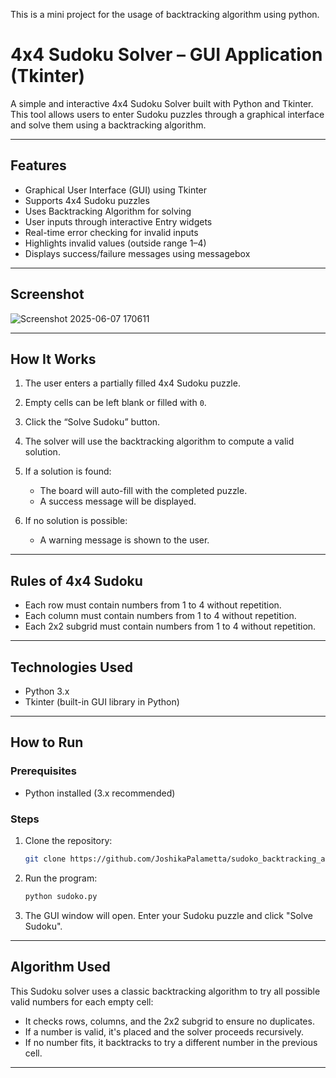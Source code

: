 This is a mini project for the usage of backtracking algorithm using python.


# 4x4 Sudoku Solver – GUI Application (Tkinter)

A simple and interactive 4x4 Sudoku Solver built with Python and Tkinter. This tool allows users to enter Sudoku puzzles through a graphical interface and solve them using a backtracking algorithm.

---

## Features

* Graphical User Interface (GUI) using Tkinter
* Supports 4x4 Sudoku puzzles
* Uses Backtracking Algorithm for solving
* User inputs through interactive Entry widgets
* Real-time error checking for invalid inputs
* Highlights invalid values (outside range 1–4)
* Displays success/failure messages using messagebox

---

## Screenshot
![Screenshot 2025-06-07 170611](https://github.com/user-attachments/assets/e22d6f96-e960-448f-a5cf-d82421ac5f24)


---

## How It Works

1. The user enters a partially filled 4x4 Sudoku puzzle.
2. Empty cells can be left blank or filled with `0`.
3. Click the “Solve Sudoku” button.
4. The solver will use the backtracking algorithm to compute a valid solution.
5. If a solution is found:

   * The board will auto-fill with the completed puzzle.
   * A success message will be displayed.
6. If no solution is possible:

   * A warning message is shown to the user.

---

## Rules of 4x4 Sudoku

* Each row must contain numbers from 1 to 4 without repetition.
* Each column must contain numbers from 1 to 4 without repetition.
* Each 2x2 subgrid must contain numbers from 1 to 4 without repetition.

---

## Technologies Used

* Python 3.x
* Tkinter (built-in GUI library in Python)

---

## How to Run

### Prerequisites

* Python installed (3.x recommended)

### Steps

1. Clone the repository:

   ```bash
   git clone https://github.com/JoshikaPalametta/sudoko_backtracking_algo.git
   ```

2. Run the program:

   ```bash
   python sudoko.py
   ```

3. The GUI window will open. Enter your Sudoku puzzle and click "Solve Sudoku".

---

## Algorithm Used

This Sudoku solver uses a classic backtracking algorithm to try all possible valid numbers for each empty cell:

* It checks rows, columns, and the 2x2 subgrid to ensure no duplicates.
* If a number is valid, it's placed and the solver proceeds recursively.
* If no number fits, it backtracks to try a different number in the previous cell.

---

